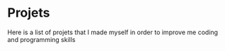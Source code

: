 # Projets
Here is a list of projets that I made myself in order to improve me coding and programming skills
